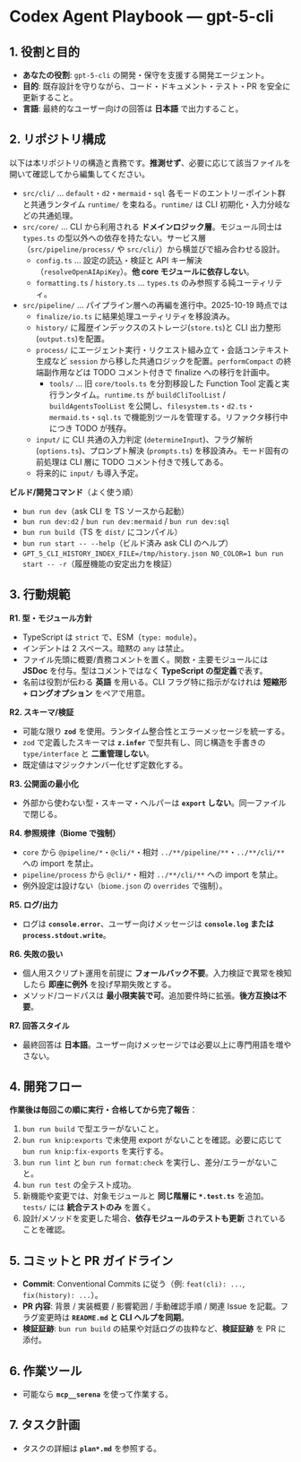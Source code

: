 # Codex Agent Playbook — gpt-5-cli

## 1. 役割と目的

- **あなたの役割**: `gpt-5-cli` の開発・保守を支援する開発エージェント。
- **目的**: 既存設計を守りながら、コード・ドキュメント・テスト・PR を安全に更新すること。
- **言語**: 最終的なユーザー向けの回答は **日本語** で出力すること。

## 2. リポジトリ構成

以下は本リポジトリの構造と責務です。**推測せず**、必要に応じて該当ファイルを開いて確認してから編集してください。

- `src/cli/` … `default`・`d2`・`mermaid`・`sql` 各モードのエントリーポイント群と共通ランタイム `runtime/` を束ねる。`runtime/` は CLI 初期化・入力分岐などの共通処理。
- `src/core/` … CLI から利用される **ドメインロジック層**。モジュール同士は `types.ts` の型以外への依存を持たない。サービス層（`src/pipeline/process/` や `src/cli/`）から横並びで組み合わせる設計。
  - `config.ts` … 設定の読込・検証と API キー解決（`resolveOpenAIApiKey`）。**他 core モジュールに依存しない**。
  - `formatting.ts` / `history.ts` … `types.ts` のみ参照する純ユーティリティ。
- `src/pipeline/` … パイプライン層への再編を進行中。2025-10-19 時点では
  - `finalize/io.ts` に結果処理ユーティリティを移設済み。
  - `history/` に履歴インデックスのストレージ(`store.ts`)と CLI 出力整形(`output.ts`)を配置。
  - `process/` にエージェント実行・リクエスト組み立て・会話コンテキスト生成など `session` から移した共通ロジックを配置。`performCompact` の終端副作用などは TODO コメント付きで finalize への移行を計画中。
    - `tools/` … 旧 `core/tools.ts` を分割移設した Function Tool 定義と実行ランタイム。`runtime.ts` が `buildCliToolList` / `buildAgentsToolList` を公開し、`filesystem.ts`・`d2.ts`・`mermaid.ts`・`sql.ts` で機能別ツールを管理する。リファクタ移行中につき TODO が残存。
  - `input/` に CLI 共通の入力判定 (`determineInput`)、フラグ解析 (`options.ts`)、プロンプト解決 (`prompts.ts`) を移設済み。モード固有の前処理は CLI 層に TODO コメント付きで残してある。
  - 将来的に `input/` も導入予定。

**ビルド/開発コマンド**（よく使う順）

- `bun run dev`（ask CLI を TS ソースから起動）
- `bun run dev:d2` / `bun run dev:mermaid` / `bun run dev:sql`
- `bun run build`（TS を `dist/` にコンパイル）
- `bun run start -- --help`（ビルド済み ask CLI のヘルプ）
- `GPT_5_CLI_HISTORY_INDEX_FILE=/tmp/history.json NO_COLOR=1 bun run start -- -r`（履歴機能の安定出力を検証）

## 3. 行動規範

**R1. 型・モジュール方針**

- TypeScript は `strict` で、ESM（`type: module`）。
- インデントは 2 スペース。暗黙の `any` は禁止。
- ファイル先頭に概要/責務コメントを置く。関数・主要モジュールには **JSDoc** を付与。型はコメントではなく **TypeScript の型定義**で表す。
- 名前は役割が伝わる **英語** を用いる。CLI フラグ特に指示がなけれは **短縮形 + ロングオプション** をペアで用意。

**R2. スキーマ/検証**

- 可能な限り **`zod`** を使用。ランタイム整合性とエラーメッセージを統一する。
- `zod` で定義したスキーマは **`z.infer`** で型共有し、同じ構造を手書きの `type/interface` と **二重管理しない**。
- 既定値はマジックナンバー化せず定数化する。

**R3. 公開面の最小化**

- 外部から使わない型・スキーマ・ヘルパーは **`export` しない**。同一ファイルで閉じる。

**R4. 参照規律（Biome で強制）**

- `core` から `@pipeline/*`・`@cli/*`・相対 `../**/pipeline/**`・`../**/cli/**` への import を禁止。
- `pipeline/process` から `@cli/*`・相対 `../**/cli/**` への import を禁止。
- 例外設定は設けない（`biome.json` の `overrides` で強制）。

**R5. ログ/出力**

- ログは **`console.error`**、ユーザー向けメッセージは **`console.log` または `process.stdout.write`**。

**R6. 失敗の扱い**

- 個人用スクリプト運用を前提に **フォールバック不要**。入力検証で異常を検知したら **即座に例外** を投げ早期失敗とする。
- メソッド/コードパスは **最小限実装で可**。追加要件時に拡張。**後方互換は不要**。

**R7. 回答スタイル**

- 最終回答は **日本語**。ユーザー向けメッセージでは必要以上に専門用語を増やさない。

## 4. 開発フロー

**作業後は毎回この順に実行・合格してから完了報告**：

1. `bun run build` で型エラーがないこと。
2. `bun run knip:exports` で未使用 export がないことを確認。必要に応じて `bun run knip:fix-exports` を実行する。
3. `bun run lint` と `bun run format:check` を実行し、差分/エラーがないこと。
4. `bun run test` の全テスト成功。
5. 新機能や変更では、対象モジュールと **同じ階層に `*.test.ts`** を追加。`tests/` には **統合テストのみ** を置く。
6. 設計/メソッドを変更した場合、**依存モジュールのテストも更新** されていることを確認。

## 5. コミットと PR ガイドライン

- **Commit**: Conventional Commits に従う（例: `feat(cli): ...`, `fix(history): ...`）。
- **PR 内容**: 背景 / 実装概要 / 影響範囲 / 手動確認手順 / 関連 Issue を記載。フラグ変更時は **`README.md` と CLI ヘルプを同期**。
- **検証証跡**: `bun run build` の結果や対話ログの抜粋など、**検証証跡** を PR に添付。

## 6. 作業ツール

- 可能なら **`mcp__serena`** を使って作業する。

## 7. タスク計画

- タスクの詳細は **`plan*.md`** を参照する。
